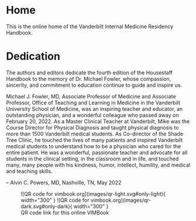 # Home

This is the online home of the Vanderbilt Internal Medicine Residency Handbook.

# Dedication

The authors and editors dedicate the fourth edition of the Housestaff
Handbook to the memory of Dr. Michael Fowler, whose compassion,
sincerity, and commitment to education continue to guide and inspire
us. 

Michael J. Fowler, MD, Associate Professor of Medicine and Associate
Professor, Office of Teaching and Learning in Medicine in the Vanderbilt
University School of Medicine, was an inspiring teacher and educator, an
outstanding physician, and a wonderful colleague who passed away on
February 20, 2022. As a Master Clinical Teacher at Vanderbilt, Mike was
the Course Director for Physical Diagnosis and taught physical diagnosis
to more than 1500 Vanderbilt medical students. As Co-director of the
Shade Tree Clinic, he touched the lives of many patients and inspired
Vanderbilt medical students to understand how to be a physician who
cared for the entire patient. He was a wonderful, passionate teacher and
advocate for all students in the clinical setting, in the classroom and
in life, and touched many, many people with his kindness, humor,
intellect, humility, and medical and teaching skills.

– Alvin C. Powers, MD, Nashville, TN, May 2022

<figure markdown>
![QR code for vimbook.org](images/qr-light.svg#only-light){ width="300" }
![QR code for vimbook.org](images/qr-dark.svg#only-dark){ width="300" }
<figcaption>QR code link for this online VIMBook</figcaption>
</figure>
